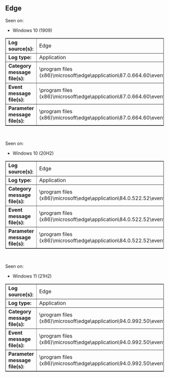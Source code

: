 ## Edge

Seen on:
* Windows 10 (1909)

<table border="1" class="docutils">
  <tbody>
    <tr>
      <td><b>Log source(s):</b></td>
      <td>Edge</td>
    </tr>
    <tr>
      <td><b>Log type:</b></td>
      <td>Application</td>
    </tr>
    <tr>
      <td><b>Category message file(s):</b></td>
      <td>\program files (x86)\microsoft\edge\application\87.0.664.60\eventlog_provider.dll</td>
    </tr>
    <tr>
      <td><b>Event message file(s):</b></td>
      <td>\program files (x86)\microsoft\edge\application\87.0.664.60\eventlog_provider.dll</td>
    </tr>
    <tr>
      <td><b>Parameter message file(s):</b></td>
      <td>\program files (x86)\microsoft\edge\application\87.0.664.60\eventlog_provider.dll</td>
    </tr>
  </tbody>
</table>

&nbsp;

Seen on:
* Windows 10 (20H2)

<table border="1" class="docutils">
  <tbody>
    <tr>
      <td><b>Log source(s):</b></td>
      <td>Edge</td>
    </tr>
    <tr>
      <td><b>Log type:</b></td>
      <td>Application</td>
    </tr>
    <tr>
      <td><b>Category message file(s):</b></td>
      <td>\program files (x86)\microsoft\edge\application\84.0.522.52\eventlog_provider.dll</td>
    </tr>
    <tr>
      <td><b>Event message file(s):</b></td>
      <td>\program files (x86)\microsoft\edge\application\84.0.522.52\eventlog_provider.dll</td>
    </tr>
    <tr>
      <td><b>Parameter message file(s):</b></td>
      <td>\program files (x86)\microsoft\edge\application\84.0.522.52\eventlog_provider.dll</td>
    </tr>
  </tbody>
</table>

&nbsp;

Seen on:
* Windows 11 (21H2)

<table border="1" class="docutils">
  <tbody>
    <tr>
      <td><b>Log source(s):</b></td>
      <td>Edge</td>
    </tr>
    <tr>
      <td><b>Log type:</b></td>
      <td>Application</td>
    </tr>
    <tr>
      <td><b>Category message file(s):</b></td>
      <td>\program files (x86)\microsoft\edge\application\94.0.992.50\eventlog_provider.dll</td>
    </tr>
    <tr>
      <td><b>Event message file(s):</b></td>
      <td>\program files (x86)\microsoft\edge\application\94.0.992.50\eventlog_provider.dll</td>
    </tr>
    <tr>
      <td><b>Parameter message file(s):</b></td>
      <td>\program files (x86)\microsoft\edge\application\94.0.992.50\eventlog_provider.dll</td>
    </tr>
  </tbody>
</table>

&nbsp;

